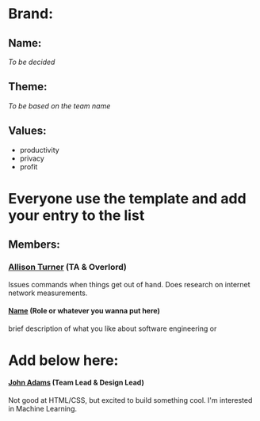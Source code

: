 # Brand:

## Name:

_To be decided_

## Theme:

_To be based on the team name_

## Values:

- productivity
- privacy
- profit

# Everyone use the template and add your entry to the list

## Members:

### [Allison Turner](https://allison-turner.github.io) (TA & Overlord)

Issues commands when things get out of hand. Does research on internet network measurements.

#### [Name](link-to-your-personal-page) (Role or whatever you wanna put here)

brief description of what you like about software engineering or 

# Add below here:

#### [John Adams](https://jpaoad31.github.io) (Team Lead & Design Lead)

Not good at HTML/CSS, but excited to build something cool. I'm interested in Machine Learning.

